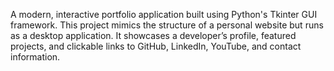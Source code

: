 A modern, interactive portfolio application built using Python's Tkinter GUI framework. This project mimics the structure of a personal website but runs as a desktop application. It showcases a developer’s profile, featured projects, and clickable links to GitHub, LinkedIn, YouTube, and contact information.
